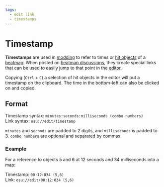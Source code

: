 ```yaml
---
tags:
  - edit link
  - timestamps
---
```


# Timestamp

**Timestamps** are used in [modding](/wiki/Modding) to refer to times or [hit objects](/wiki/Hit_object) of a [beatmap](/wiki/Beatmap). When posted on [beatmap discussions](/wiki/Beatmap_Discussion), they create special links that can be used to easily jump to that point in the [editor](/wiki/Beatmap_Editor).

Copying (`Ctrl` + `C`) a selection of hit objects in the editor will put a timestamp on the clipboard. The time in the bottom-left can also be clicked on and copied.

## Format

Timestamp syntax: `minutes:seconds:milliseconds (combo numbers)`\
Link syntax: `osu://edit/timestamp`

`minutes` and `seconds` are padded to 2 digits, and `milliseconds` is padded to 3. `combo numbers` are optional and separated by commas.

### Example

For a reference to objects 5 and 6 at 12 seconds and 34 milliseconds into a map:

Timestamp: `00:12:034 (5,6)`\
Link: `osu://edit/00:12:034 (5,6)`
